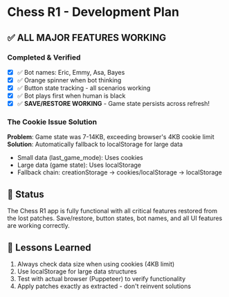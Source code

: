 # Chess R1 - Development Plan

## ✅ ALL MAJOR FEATURES WORKING

### Completed & Verified
- [x] ✅ Bot names: Eric, Emmy, Asa, Bayes
- [x] ✅ Orange spinner when bot thinking
- [x] ✅ Button state tracking - all scenarios working
- [x] ✅ Bot plays first when human is black
- [x] ✅ **SAVE/RESTORE WORKING** - Game state persists across refresh!

### The Cookie Issue Solution
**Problem**: Game state was 7-14KB, exceeding browser's 4KB cookie limit
**Solution**: Automatically fallback to localStorage for large data
- Small data (last_game_mode): Uses cookies
- Large data (game state): Uses localStorage
- Fallback chain: creationStorage → cookies/localStorage → localStorage

## 🎉 Status
The Chess R1 app is fully functional with all critical features restored from the lost patches. Save/restore, button states, bot names, and all UI features are working correctly.

## 📝 Lessons Learned
1. Always check data size when using cookies (4KB limit)
2. Use localStorage for large data structures
3. Test with actual browser (Puppeteer) to verify functionality
4. Apply patches exactly as extracted - don't reinvent solutions